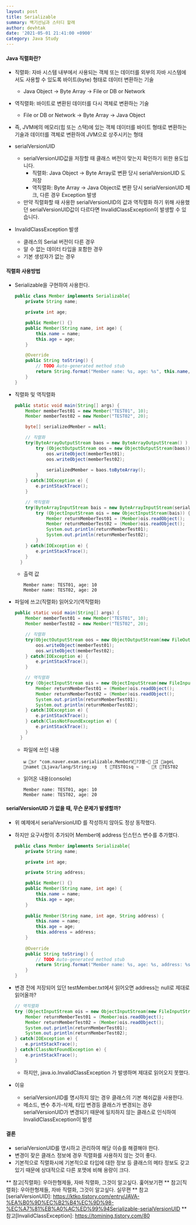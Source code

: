 ```yaml
---
layout: post
title: Serializable
summary: 백기선님과 스터디 할래
author: devhtak
date: '2021-05-01 21:41:00 +0900'
category: Java Study
---
```


#### Java 직렬화란?

- 직렬화: 자바 시스템 내부에서 사용되는 객체 또는 데이터를 외부의 자바 시스템에서도 사용할 수 있도록 바이트(byte) 형태로 데이터 변환하는 기술
  - Java Object -> Byte Array -> File or DB or Network
- 역직렬화: 바이트로 변환된 데이터를 다시 객체로 변환하는 기술
  - File or DB or Network -> Byte Array -> Java Object
- 즉, JVM에의 메모리(힙 또는 스택)에 있는 객체 데이터를 바이트 형태로 변환하는 기술과 데이터를 객체로 변환하여 JVM으로 상주시키는 형태

- serialVersionUID
  - serialVersionUID값을 저장할 때 클래스 버전이 맞는지 확인하기 위한 용도입니다.
    - 직렬화: Java Object -> Byte Array로 변환 당시 serialVersionUID 도 저장
    - 역직렬화: Byte Array -> Java Object로 변환 당시 serialVersionUID 체크, 다른 경우 Exception 발생
  - 만약 직렬화할 때 사용한 serialVersionUID의 값과 역직렬화 하기 위해 사용했던 serialVersionUID값이 다르다면 InvalidClassException이 발생할 수 있습니다.
  
- InvalidClassException 발생
  - 클래스의 Serial 버전이 다른 경우
  - 알 수 없는 데이터 타입을 포함한 경우
  - 기본 생성자가 없는 경우

#### 직렬화 사용방법

- Serializable을 구현하여 사용한다.
  ```java
  public class Member implements Serializable{	
      private String name;

      private int age;

      public Member() {}
      public Member(String name, int age) {
          this.name = name;
          this.age = age;
      }

      @Override
      public String toString() {
          // TODO Auto-generated method stub
          return String.format("Member name: %s, age: %s", this.name, this.age);
      }	
  }
  ```
  
- 직렬화 및 역직렬화
  ```java
  public static void main(String[] args) {
      Member memberTest01 = new Member("TEST01", 10);
      Member memberTest02 = new Member("TEST02", 20);

      byte[] serializedMember = null;

      // 직렬화
      try(ByteArrayOutputStream baos = new ByteArrayOutputStream() ) {
          try (ObjectOutputStream oos = new ObjectOutputStream(baos)) {
              oos.writeObject(memberTest01);
              oos.writeObject(memberTest02);

              serializedMember = baos.toByteArray();
          }
      } catch(IOException e) {
          e.printStackTrace();
      }

      // 역직렬화
      try(ByteArrayInputStream bais = new ByteArrayInputStream(serializedMember) ) {
          try (ObjectInputStream ois = new ObjectInputStream(bais)) {
              Member returnMemberTest01 = (Member)ois.readObject();
              Member returnMemberTest02 = (Member)ois.readObject();
              System.out.println(returnMemberTest01);
              System.out.println(returnMemberTest02);
          }
      } catch(IOException e) {
          e.printStackTrace();
      }		
	}
  ```
  - 출력 값
    ```
    Member name: TEST01, age: 10
    Member name: TEST02, age: 20
    ```

- 파일에 쓰고(직렬화) 읽어오기(역직렬화)
  ```java
  public static void main(String[] args) {
      Member memberTest01 = new Member("TEST01", 10);
      Member memberTest02 = new Member("TEST02", 20);

      // 직렬화
      try(ObjectOutputStream oos = new ObjectOutputStream(new FileOutputStream("testMember.txt"))) {
          oos.writeObject(memberTest01);
          oos.writeObject(memberTest02);
      } catch(IOException e) {
          e.printStackTrace();
      }

      // 역직렬화
      try (ObjectInputStream ois = new ObjectInputStream(new FileInputStream("testMember.txt"))) {
          Member returnMemberTest01 = (Member)ois.readObject();
          Member returnMemberTest02 = (Member)ois.readObject();
          System.out.println(returnMemberTest01);
          System.out.println(returnMemberTest02);
      } catch(IOException e) {
          e.printStackTrace();
      } catch(ClassNotFoundException e) {
          e.printStackTrace();
      }
	}
  ```
  - 파일에 쓰인 내용
    ```
    ы sr "com.naver.exam.serializable.MemberV?3봎~ I ageL namet Ljava/lang/String;xp   t TEST01sq ~     t TEST02
    ```
  - 읽어온 내용(console)
    ```
    Member name: TEST01, age: 10
    Member name: TEST02, age: 20
    ```
    
#### serialVersionUID 가 없을 때, 무슨 문제가 발생할까?

- 위 예제에서 serialVersionUID 를 작성하지 않아도 정상 동작했다.
- 하지만 요구사항이 추가되어 Member에 address 인스턴스 변수를 추가했다.
  ```java
  public class Member implements Serializable{
      private String name;

      private int age;

      private String address;

      public Member() {}
      public Member(String name, int age) {
          this.name = name;
          this.age = age;
      }
      
      public Member(String name, int age, String address) {
          this.name = name;
          this.age = age;
          this.address = address;
      }
      
      @Override
      public String toString() {
          // TODO Auto-generated method stub
          return String.format("Member name: %s, age: %s, address: %s", this.name, this.age, this.address);
      }	
  }
  ```
- 변경 전에 저장되어 있던 testMember.txt에서 읽어오면 address는 null로 제대로 읽어올까?
  ```java
  // 역직렬화
  try (ObjectInputStream ois = new ObjectInputStream(new FileInputStream("testMember.txt"))) {
      Member returnMemberTest01 = (Member)ois.readObject();
      Member returnMemberTest02 = (Member)ois.readObject();
      System.out.println(returnMemberTest01);
      System.out.println(returnMemberTest02);
  } catch(IOException e) {
      e.printStackTrace();
  } catch(ClassNotFoundException e) {
      e.printStackTrace();
  }
  ```
  - 하지만, java.io.InvalidClassException 가 발생하며 제대로 읽어오지 못했다.

- 이유
  - serialVersionUID를 명시하지 않는 경우 클래스의 기본 해쉬값을 사용한다.
  - 메소드, 변수 추가-삭제, 타입 변경등 클래스가 변경되는 경우 serialVersionUID가 변경되기 때문에 일치하지 않는 클래스로 인식하여 InvalidClassException이 발생

#### 결론
- serialVersionUID를 명시하고 관리하여 해당 이슈를 해결해야 한다.
- 변경이 잦은 클래스 정보에 경우 직렬화를 사용하지 않는 것이 좋다.
- 기본적으로 직렬화시에 기본적으로 타입에 대한 정보 등 클래스의 메타 정보도 갖고 있기 때문에 상대적으로 다른 포맷에 비해 용량이 크다.
  
** 참고[직렬화]: 우아한형제들, 자바 직렬화, 그것이 알고싶다. 훑어보기편
** 참고[직렬화]: 우아한형제들, 자바 직렬화, 그것이 알고싶다. 실무편
** 참고[serialVersionUID]: https://ktko.tistory.com/entry/JAVA-%EA%B0%9D%EC%B2%B4%EC%9D%98-%EC%A7%81%EB%A0%AC%ED%99%94Serializable-serialVersionUID
** 참고[InvalidClassException]: https://tomining.tistory.com/80

